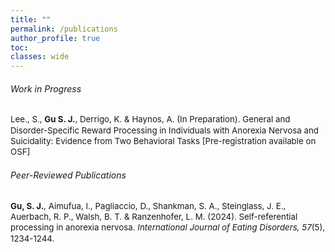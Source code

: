 ```yaml
---
title: ""
permalink: /publications
author_profile: true
toc: 
classes: wide
---
```


<style>
    small {
        font-size: .95em;
        display: block;
        line-height: 1.3;
    }
    
    a {
        text-decoration: none;
    }

    *::selection {
        background: #C9B4C7;
    }
</style>
###### Work in Progress
<small>[Lee., S., <b>Gu S. J.</b>, Derrigo, K. & Haynos, A. (In Preparation). General and Disorder-Specific Reward Processing in Individuals with Anorexia Nervosa and Suicidality: Evidence from Two Behavioral Tasks [Pre-registration available on OSF]](https://osf.io/crqgu/)
</small>

###### Peer-Reviewed Publications 
<small>[<b>Gu, S. J.</b>, Aimufua, I., Pagliaccio, D., Shankman, S. A., Steinglass, J. E., Auerbach, R. P., Walsh, B. T. & Ranzenhofer, L. M. (2024). Self-referential processing in anorexia nervosa. <i>International Journal of Eating Disorders, 57</i>(5), 1234-1244.](https://doi.org/10.1002/eat.24176)
</small>
